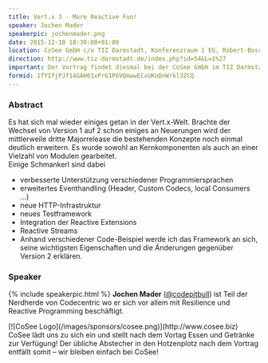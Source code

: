 ```yaml
---
title: Vert.x 3 - More Reactive Fun!
speaker: Jochen Mader
speakerpic: jochenmader.png
date: 2015-12-10 18:30:00+01:00
location: CoSee GmbH c/o TIZ Darmstadt, Konferenzraum 1 EG, Robert-Bosch-Str. 7, 64293 Darmstadt
direction: http://www.tiz-darmstadt.de/index.php?id=54&L=1%27
important: Der Vortrag findet diesmal bei der CoSee GmbH im TIZ Darmstadt statt.
formid: 1TYIfjPJf14GAH61xPrG1P6VQmwwECxUKoDnWrkl3ZCQ
---
```


### Abstract

Es hat sich mal wieder einiges getan in der Vert.x-Welt. Brachte der Wechsel von Version 1 auf 2 schon einiges an Neuerungen wird der mittlerweile dritte Majorrelease die bestehenden Konzepte noch einmal deutlich erweitern. Es wurde sowohl an Kernkomponenten als auch an einer Vielzahl von Modulen gearbeitet.  
Einige Schmankerl sind dabei

- verbesserte Unterstützung verschiedener Programmiersprachen
- erweitertes Eventhandling (Header, Custom Codecs, local Consumers ...)
- neue HTTP-Infrastruktur
- neues Testframework
- Integration der Reactive Extensions
- Reactive Streams
- Anhand verschiedener Code-Beispiel werde ich das Framework an sich, seine wichtigsten Eigenschaften und die Änderungen gegenüber Version 2 erklären.

### Speaker

{% include speakerpic.html %}
__Jochen Mader__ ([@codepitbull](https://twitter.com/codepitbull)) ist Teil der Nerdherde von Codecentric wo er sich vor allem mit Resilience und Reactive Programming beschäftigt.

<div style="clear: both;"></div>
[![CoSee Logo](/images/sponsors/cosee.png)](http://www.cosee.biz)
CoSee lädt uns zu sich ein und stellt nach dem Vortag Essen und Getränke zur Verfügung! Der übliche Abstecher in den Hotzenplotz nach dem Vortrag entfällt somit – wir bleiben einfach bei CoSee!
